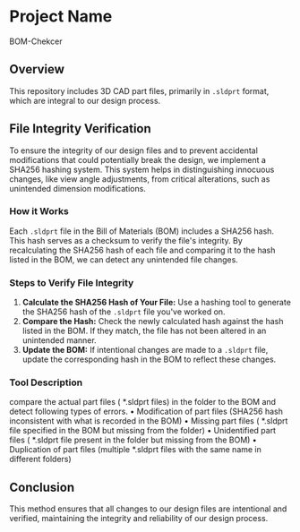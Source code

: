 # Project Name
BOM-Chekcer
## Overview
This repository includes 3D CAD part files, primarily in `.sldprt` format, which are integral to our design process.

## File Integrity Verification
To ensure the integrity of our design files and to prevent accidental modifications that could potentially break the design, we implement a SHA256 hashing system. This system helps in distinguishing innocuous changes, like view angle adjustments, from critical alterations, such as unintended dimension modifications.

### How it Works
Each `.sldprt` file in the Bill of Materials (BOM) includes a SHA256 hash. This hash serves as a checksum to verify the file's integrity. By recalculating the SHA256 hash of each file and comparing it to the hash listed in the BOM, we can detect any unintended file changes.

### Steps to Verify File Integrity
1. **Calculate the SHA256 Hash of Your File:** Use a hashing tool to generate the SHA256 hash of the `.sldprt` file you've worked on.
2. **Compare the Hash:** Check the newly calculated hash against the hash listed in the BOM. If they match, the file has not been altered in an unintended manner.
3. **Update the BOM:** If intentional changes are made to a `.sldprt` file, update the corresponding hash in the BOM to reflect these changes.

### Tool Description 
compare the actual part files ( *.sldprt files) in the folder to the BOM and detect following types of errors.
• Modification of part files (SHA256 hash inconsistent with what is recorded in the BOM)
• Missing part files ( *.sldprt file specified in the BOM but missing from the 
folder)
• Unidentified part files ( *.sldprt file present in the folder but missing from the BOM)
• Duplication of part files (multiple *.sldprt files with the same name in different 
folders)

## Conclusion
This method ensures that all changes to our design files are intentional and verified, maintaining the integrity and reliability of our design process.
